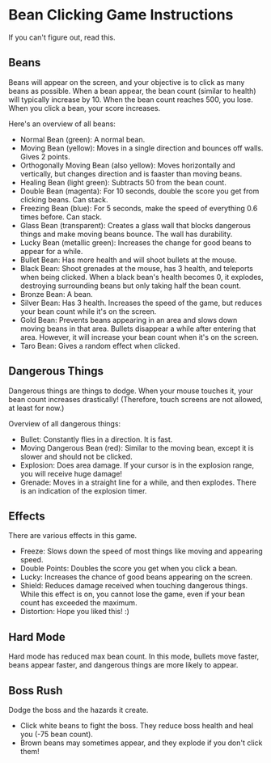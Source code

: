 # Bean Clicking Game Instructions
If you can't figure out, read this.

## Beans
Beans will appear on the screen, and your objective is to click as many beans as possible. 
When a bean appear, the bean count (similar to health) will typically increase by 10. When the bean count reaches 500, you lose.
When you click a bean, your score increases.

Here's an overview of all beans:
- Normal Bean (green): A normal bean.
- Moving Bean (yellow): Moves in a single direction and bounces off walls. Gives 2 points.
- Orthogonally Moving Bean (also yellow): Moves horizontally and vertically, but changes direction and is faaster than moving beans.
- Healing Bean (light green): Subtracts 50 from the bean count.
- Double Bean (magenta): For 10 seconds, double the score you get from clicking beans. Can stack.
- Freezing Bean (blue): For 5 seconds, make the speed of everything 0.6 times before. Can stack.
- Glass Bean (transparent): Creates a glass wall that blocks dangerous things and make moving beans bounce. The wall has durability.
- Lucky Bean (metallic green): Increases the change for good beans to appear for a while.
- Bullet Bean: Has more health and will shoot bullets at the mouse.
- Black Bean: Shoot grenades at the mouse, has 3 health, and teleports when being clicked. When a black bean's health becomes 0, it explodes, destroying surrounding beans but only taking half the bean count.
- Bronze Bean: A bean.
- Silver Bean: Has 3 health. Increases the speed of the game, but reduces your bean count while it's on the screen.
- Gold Bean: Prevents beans appearing in an area and slows down moving beans in that area. Bullets disappear a while after entering that area. However, it will increase your bean count when it's on the screen.
- Taro Bean: Gives a random effect when clicked. 

## Dangerous Things
Dangerous things are things to dodge. When your mouse touches it, your bean count increases drastically!
(Therefore, touch screens are not allowed, at least for now.)

Overview of all dangerous things:
- Bullet: Constantly flies in a direction. It is fast.
- Moving Dangerous Bean (red): Similar to the moving bean, except it is slower and should not be clicked.
- Explosion: Does area damage. If your cursor is in the explosion range, you will receive huge damage!
- Grenade: Moves in a straight line for a while, and then explodes. There is an indication of the explosion timer.

## Effects
There are various effects in this game.
- Freeze: Slows down the speed of most things like moving and appearing speed.
- Double Points: Doubles the score you get when you click a bean.
- Lucky: Increases the chance of good beans appearing on the screen.
- Shield: Reduces damage received when touching dangerous things. While this effect is on, you cannot lose the game, even if your bean count has exceeded the maximum.
- Distortion: Hope you liked this! :)

## Hard Mode
Hard mode has reduced max bean count. In this mode, bullets move faster, beans appear faster, and dangerous things are more likely to appear.

## Boss Rush
Dodge the boss and the hazards it create.
- Click white beans to fight the boss. They reduce boss health and heal you (-75 bean count).
- Brown beans may sometimes appear, and they explode if you don't click them!